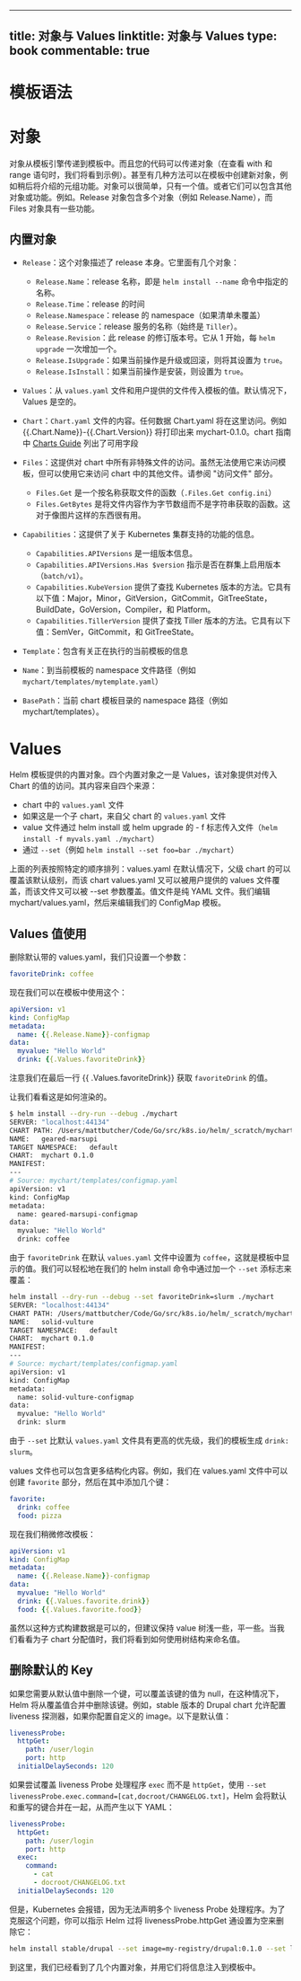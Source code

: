 
---
title: 对象与 Values
linktitle: 对象与 Values
type: book
commentable: true
---

# 模板语法

# 对象

对象从模板引擎传递到模板中。而且您的代码可以传递对象（在查看 with 和 range 语句时，我们将看到示例）。甚至有几种方法可以在模板中创建新对象，例如稍后将介绍的元组功能。对象可以很简单，只有一个值。或者它们可以包含其他对象或功能。例如。Release 对象包含多个对象（例如 Release.Name），而 Files 对象具有一些功能。

## 内置对象

- `Release`：这个对象描述了 release 本身。它里面有几个对象：

  - `Release.Name`：release 名称，即是 `helm install --name` 命令中指定的名称。
  - `Release.Time`：release 的时间
  - `Release.Namespace`：release 的 namespace（如果清单未覆盖）
  - `Release.Service`：release 服务的名称（始终是 `Tiller`）。
  - `Release.Revision`：此 release 的修订版本号。它从 1 开始，每 `helm upgrade` 一次增加一个。
  - `Release.IsUpgrade`：如果当前操作是升级或回滚，则将其设置为 `true`。
  - `Release.IsInstall`：如果当前操作是安装，则设置为 `true`。

- `Values`：从 `values.yaml` 文件和用户提供的文件传入模板的值。默认情况下，Values 是空的。

- `Chart`：`Chart.yaml` 文件的内容。任何数据 Chart.yaml 将在这里访问。例如 {{.Chart.Name}}-{{.Chart.Version}} 将打印出来 mychart-0.1.0。chart 指南中 [Charts Guide](https://github.com/kubernetes/helm/blob/master/docs/charts.md#the-chartyaml-file) 列出了可用字段

- `Files`：这提供对 chart 中所有非特殊文件的访问。虽然无法使用它来访问模板，但可以使用它来访问 chart 中的其他文件。请参阅 "访问文件" 部分。

  - `Files.Get` 是一个按名称获取文件的函数（`.Files.Get config.ini`）
  - `Files.GetBytes` 是将文件内容作为字节数组而不是字符串获取的函数。这对于像图片这样的东西很有用。

- `Capabilities`：这提供了关于 Kubernetes 集群支持的功能的信息。

  - `Capabilities.APIVersions` 是一组版本信息。
  - `Capabilities.APIVersions.Has $version` 指示是否在群集上启用版本（`batch/v1`）。
  - `Capabilities.KubeVersion` 提供了查找 Kubernetes 版本的方法。它具有以下值：Major，Minor，GitVersion，GitCommit，GitTreeState，BuildDate，GoVersion，Compiler，和 Platform。
  - `Capabilities.TillerVersion` 提供了查找 Tiller 版本的方法。它具有以下值：SemVer，GitCommit，和 GitTreeState。

- `Template`：包含有关正在执行的当前模板的信息

- `Name`：到当前模板的 namespace 文件路径（例如 `mychart/templates/mytemplate.yaml`）

- `BasePath`：当前 chart 模板目录的 namespace 路径（例如 mychart/templates）。

# Values

Helm 模板提供的内置对象。四个内置对象之一是 Values，该对象提供对传入 Chart 的值的访问。其内容来自四个来源：

- chart 中的 `values.yaml` 文件
- 如果这是一个子 chart，来自父 chart 的 `values.yaml` 文件
- value 文件通过 helm install 或 helm upgrade 的 - f 标志传入文件（`helm install -f myvals.yaml ./mychart`）
- 通过 `--set`（例如 `helm install --set foo=bar ./mychart`）

上面的列表按照特定的顺序排列：values.yaml 在默认情况下，父级 chart 的可以覆盖该默认级别，而该 chart values.yaml 又可以被用户提供的 values 文件覆盖，而该文件又可以被 --set 参数覆盖。值文件是纯 YAML 文件。我们编辑 mychart/values.yaml，然后来编辑我们的 ConfigMap 模板。

## Values 值使用

删除默认带的 values.yaml，我们只设置一个参数：

```yaml
favoriteDrink: coffee
```

现在我们可以在模板中使用这个：

```yaml
apiVersion: v1
kind: ConfigMap
metadata:
  name: {{.Release.Name}}-configmap
data:
  myvalue: "Hello World"
  drink: {{.Values.favoriteDrink}}
```

注意我们在最后一行 {{ .Values.favoriteDrink}} 获取 `favoriteDrink` 的值。

让我们看看这是如何渲染的。

```bash
$ helm install --dry-run --debug ./mychart
SERVER: "localhost:44134"
CHART PATH: /Users/mattbutcher/Code/Go/src/k8s.io/helm/_scratch/mychart
NAME:   geared-marsupi
TARGET NAMESPACE:   default
CHART:  mychart 0.1.0
MANIFEST:
---
# Source: mychart/templates/configmap.yaml
apiVersion: v1
kind: ConfigMap
metadata:
  name: geared-marsupi-configmap
data:
  myvalue: "Hello World"
  drink: coffee
```

由于 `favoriteDrink` 在默认 `values.yaml` 文件中设置为 `coffee`，这就是模板中显示的值。我们可以轻松地在我们的 helm install 命令中通过加一个 `--set` 添标志来覆盖：

```bash
helm install --dry-run --debug --set favoriteDrink=slurm ./mychart
SERVER: "localhost:44134"
CHART PATH: /Users/mattbutcher/Code/Go/src/k8s.io/helm/_scratch/mychart
NAME:   solid-vulture
TARGET NAMESPACE:   default
CHART:  mychart 0.1.0
MANIFEST:
---
# Source: mychart/templates/configmap.yaml
apiVersion: v1
kind: ConfigMap
metadata:
  name: solid-vulture-configmap
data:
  myvalue: "Hello World"
  drink: slurm
```

由于 `--set` 比默认 `values.yaml` 文件具有更高的优先级，我们的模板生成 `drink: slurm`。

values 文件也可以包含更多结构化内容。例如，我们在 values.yaml 文件中可以创建 `favorite` 部分，然后在其中添加几个键：

```yaml
favorite:
  drink: coffee
  food: pizza
```

现在我们稍微修改模板：

```yaml
apiVersion: v1
kind: ConfigMap
metadata:
  name: {{.Release.Name}}-configmap
data:
  myvalue: "Hello World"
  drink: {{.Values.favorite.drink}}
  food: {{.Values.favorite.food}}
```

虽然以这种方式构建数据是可以的，但建议保持 value 树浅一些，平一些。当我们看看为子 chart 分配值时，我们将看到如何使用树结构来命名值。

## 删除默认的 Key

如果您需要从默认值中删除一个键，可以覆盖该键的值为 null，在这种情况下，Helm 将从覆盖值合并中删除该键。例如，stable 版本的 Drupal chart 允许配置 liveness 探测器，如果你配置自定义的 image。以下是默认值：

```yaml
livenessProbe:
  httpGet:
    path: /user/login
    port: http
  initialDelaySeconds: 120
```

如果尝试覆盖 liveness Probe 处理程序 `exec` 而不是 `httpGet`，使用 `--set livenessProbe.exec.command=[cat,docroot/CHANGELOG.txt]`，Helm 会将默认和重写的键合并在一起，从而产生以下 YAML：

```yaml
livenessProbe:
  httpGet:
    path: /user/login
    port: http
  exec:
    command:
      - cat
      - docroot/CHANGELOG.txt
  initialDelaySeconds: 120
```

但是，Kubernetes 会报错，因为无法声明多个 liveness Probe 处理程序。为了克服这个问题，你可以指示 Helm 过将 livenessProbe.httpGet 通设置为空来删除它：

```bash
helm install stable/drupal --set image=my-registry/drupal:0.1.0 --set livenessProbe.exec.command=[cat,docroot/CHANGELOG.txt] --set livenessProbe.httpGet=null
```

到这里，我们已经看到了几个内置对象，并用它们将信息注入到模板中。

    